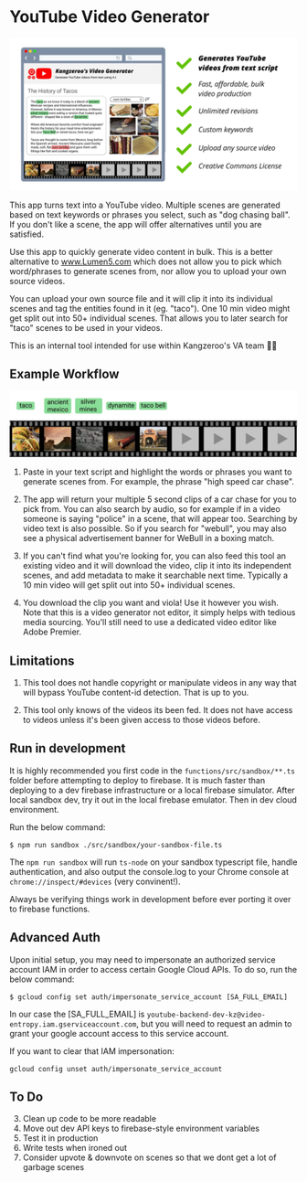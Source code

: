 # YouTube Video Generator

![demo](./assets/readme-image.jpg)

This app turns text into a YouTube video. Multiple scenes are generated based on text keywords or phrases you select, such as "dog chasing ball". If you don't like a scene, the app will offer alternatives until you are satisfied. 

Use this app to quickly generate video content in bulk. This is a better alternative to www.Lumen5.com which does not allow you to pick which word/phrases to generate scenes from, nor allow you to upload your own source videos.

You can upload your own source file and it will clip it into its individual scenes and tag the entities found in it (eg. "taco"). One 10 min video might get split out into 50+ individual scenes. That allows you to later search for "taco" scenes to be used in your videos.

This is an internal tool intended for use within Kangzeroo's VA team 💅💪


## Example Workflow

![demo](./assets/film-reel.jpg)


1. Paste in your text script and highlight the words or phrases you want to generate scenes from. For example, the phrase "high speed car chase".

2. The app will return your multiple 5 second clips of a car chase for you to pick from. You can also search by audio, so for example if in a video someone is saying "police" in a scene, that will appear too. Searching by video text is also possible. So if you search for "webull", you may also see a physical advertisement banner for WeBull in a boxing match.

3. If you can't find what you're looking for, you can also feed this tool an existing video and it will download the video, clip it into its independent scenes, and add metadata to make it searchable next time. Typically a 10 min video will get split out into 50+ individual scenes.

4. You download the clip you want and viola! Use it however you wish. Note that this is a video generator not editor, it simply helps with tedious media sourcing. You'll still need to use a dedicated video editor like Adobe Premier.

## Limitations

1. This tool does not handle copyright or manipulate videos in any way that will bypass YouTube content-id detection. That is up to you.

2. This tool only knows of the videos its been fed. It does not have access to videos unless it's been given access to those videos before.

## Run in development
It is highly recommended you first code in the `functions/src/sandbox/**.ts` folder before attempting to deploy to firebase. It is much faster than deploying to a dev firebase infrastructure or a local firebase simulator. After local sandbox dev, try it out in the local firebase emulator. Then in dev cloud environment.

Run the below command:
```
$ npm run sandbox ./src/sandbox/your-sandbox-file.ts
```

The `npm run sandbox` will run `ts-node` on your sandbox typescript file, handle authentication, and also output the console.log to your Chrome console at `chrome://inspect/#devices` (very convinent!).

Always be verifying things work in development before ever porting it over to firebase functions.

## Advanced Auth
Upon initial setup, you may need to impersonate an authorized service account IAM in order to access certain Google Cloud APIs. To do so, run the below command:

```
$ gcloud config set auth/impersonate_service_account [SA_FULL_EMAIL]
```

In our case the [SA_FULL_EMAIL] is `youtube-backend-dev-kz@video-entropy.iam.gserviceaccount.com`, but you will need to request an admin to grant your google account access to this service account.

If you want to clear that IAM impersonation:
```
gcloud config unset auth/impersonate_service_account
```

## To Do
3. Clean up code to be more readable
4. Move out dev API keys to firebase-style environment variables
5. Test it in production
6. Write tests when ironed out
7. Consider upvote & downvote on scenes so that we dont get a lot of garbage scenes